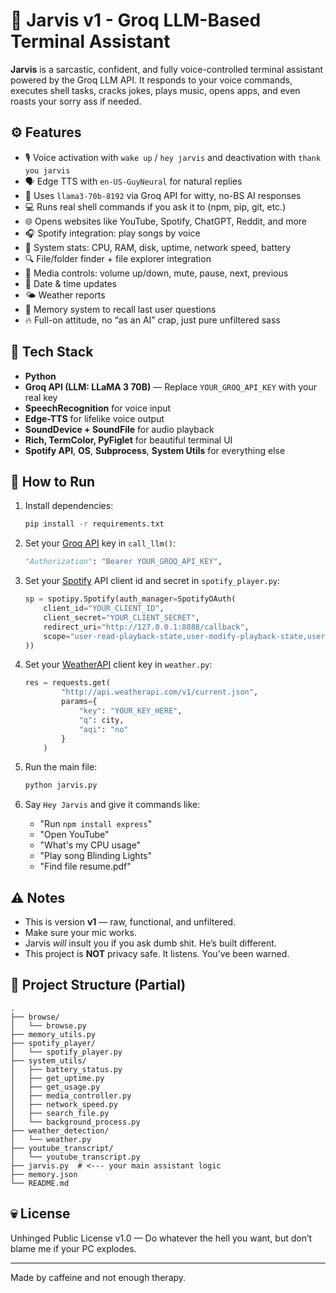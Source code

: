 # 🧠 Jarvis v1 - Groq LLM-Based Terminal Assistant

**Jarvis** is a sarcastic, confident, and fully voice-controlled terminal assistant powered by the Groq LLM API. It responds to your voice commands, executes shell tasks, cracks jokes, plays music, opens apps, and even roasts your sorry ass if needed.

## ⚙️ Features

- 🎙️ Voice activation with `wake up` / `hey jarvis` and deactivation with `thank you jarvis`
- 🗣️ Edge TTS with `en-US-GuyNeural` for natural replies
- 🤖 Uses `llama3-70b-8192` via Groq API for witty, no-BS AI responses
- 💻 Runs real shell commands if you ask it to (npm, pip, git, etc.)
- 🌐 Opens websites like YouTube, Spotify, ChatGPT, Reddit, and more
- 🎧 Spotify integration: play songs by voice
- 💾 System stats: CPU, RAM, disk, uptime, network speed, battery
- 🔍 File/folder finder + file explorer integration
- 🎵 Media controls: volume up/down, mute, pause, next, previous
- 📅 Date & time updates
- 🌤️ Weather reports
- 🧠 Memory system to recall last user questions
- 🔥 Full-on attitude, no “as an AI” crap, just pure unfiltered sass

## 🧠 Tech Stack

- **Python**
- **Groq API (LLM: LLaMA 3 70B)** — Replace `YOUR_GROQ_API_KEY` with your real key
- **SpeechRecognition** for voice input
- **Edge-TTS** for lifelike voice output
- **SoundDevice + SoundFile** for audio playback
- **Rich, TermColor, PyFiglet** for beautiful terminal UI
- **Spotify API**, **OS**, **Subprocess**, **System Utils** for everything else

## 🚀 How to Run

1. Install dependencies:
    ```bash
    pip install -r requirements.txt
    ```

2. Set your [Groq API](https://console.groq.com/docs/overview) key in `call_llm()`:
    ```python
    "Authorization": "Bearer YOUR_GROQ_API_KEY",
    ```

3. Set your [Spotify](https://developer.spotify.com/documentation/web-api) API client id and secret in `spotify_player.py`:
    ```python
    sp = spotipy.Spotify(auth_manager=SpotifyOAuth(
        client_id="YOUR_CLIENT_ID",
        client_secret="YOUR_CLIENT_SECRET",
        redirect_uri="http://127.0.0.1:8888/callback",
        scope="user-read-playback-state,user-modify-playback-state,user-read-currently-playing"
    ))
    ```    
4. Set your [WeatherAPI](https://weatherapi.com/) client key in `weather.py`:
    ```python
    res = requests.get(
            "http://api.weatherapi.com/v1/current.json",
            params={
                "key": "YOUR_KEY_HERE",
                "q": city,
                "aqi": "no"
            }
        )
    ```
    
5. Run the main file:
    ```bash
    python jarvis.py
    ```

6. Say `Hey Jarvis` and give it commands like:
    - "Run `npm install express`"
    - "Open YouTube"
    - "What's my CPU usage"
    - "Play song Blinding Lights"
    - "Find file resume.pdf"

## ⚠️ Notes

- This is version **v1** — raw, functional, and unfiltered.
- Make sure your mic works.
- Jarvis *will* insult you if you ask dumb shit. He’s built different.
- This project is **NOT** privacy safe. It listens. You’ve been warned.

## 📁 Project Structure (Partial)

```
.
├── browse/
│   └── browse.py
├── memory_utils.py
├── spotify_player/
│   └── spotify_player.py
├── system_utils/
│   ├── battery_status.py
│   ├── get_uptime.py
│   ├── get_usage.py
│   ├── media_controller.py
│   ├── network_speed.py
│   ├── search_file.py
│   └── background_process.py
├── weather_detection/
│   └── weather.py
├── youtube_transcript/
│   └── youtube_transcript.py
├── jarvis.py  # <--- your main assistant logic
├── memory.json
└── README.md
```

## 💀 License

Unhinged Public License v1.0 — Do whatever the hell you want, but don’t blame me if your PC explodes.

---

Made by caffeine and not enough therapy.
